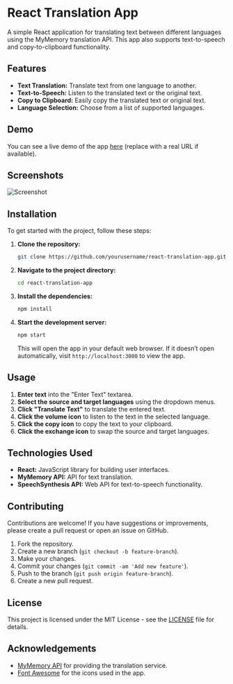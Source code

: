 # React Translation App

A simple React application for translating text between different languages using the MyMemory translation API. This app also supports text-to-speech and copy-to-clipboard functionality.

## Features

- **Text Translation:** Translate text from one language to another.
- **Text-to-Speech:** Listen to the translated text or the original text.
- **Copy to Clipboard:** Easily copy the translated text or original text.
- **Language Selection:** Choose from a list of supported languages.

## Demo

You can see a live demo of the app [here](#) (replace with a real URL if available).

## Screenshots

![Screenshot]([\src\components\img\ScreenShot.png?raw=true](https://github.com/coderrishu12/Translator-App/blob/main/src/components/img/ScreenShot.png))


## Installation

To get started with the project, follow these steps:

1. **Clone the repository:**

    ```bash
    git clone https://github.com/yourusername/react-translation-app.git
    ```

2. **Navigate to the project directory:**

    ```bash
    cd react-translation-app
    ```

3. **Install the dependencies:**

    ```bash
    npm install
    ```

4. **Start the development server:**

    ```bash
    npm start
    ```

    This will open the app in your default web browser. If it doesn’t open automatically, visit `http://localhost:3000` to view the app.

## Usage

1. **Enter text** into the "Enter Text" textarea.
2. **Select the source and target languages** using the dropdown menus.
3. **Click "Translate Text"** to translate the entered text.
4. **Click the volume icon** to listen to the text in the selected language.
5. **Click the copy icon** to copy the text to your clipboard.
6. **Click the exchange icon** to swap the source and target languages.

## Technologies Used

- **React:** JavaScript library for building user interfaces.
- **MyMemory API:** API for text translation.
- **SpeechSynthesis API:** Web API for text-to-speech functionality.

## Contributing

Contributions are welcome! If you have suggestions or improvements, please create a pull request or open an issue on GitHub.

1. Fork the repository.
2. Create a new branch (`git checkout -b feature-branch`).
3. Make your changes.
4. Commit your changes (`git commit -am 'Add new feature'`).
5. Push to the branch (`git push origin feature-branch`).
6. Create a new pull request.

## License

This project is licensed under the MIT License - see the [LICENSE](LICENSE) file for details.

## Acknowledgements

- [MyMemory API](https://mymemory.translated.net/) for providing the translation service.
- [Font Awesome](https://fontawesome.com/) for the icons used in the app.

